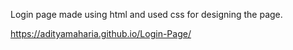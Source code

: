 Login page made using html and used css for designing the page.

https://adityamaharia.github.io/Login-Page/
